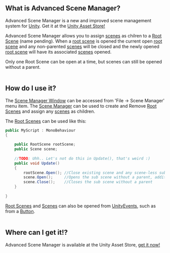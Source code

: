 ## What is Advanced Scene Manager?
Advanced Scene Manager is a new and improved scene management system for [Unity](https://unity.com/). Get it at the [Unity Asset Store!](https://assetstore.unity.com/)

Advanced Scene Manager allows you to assign [scenes](https://github.com/Zumwani/advanced-scene-manager/wiki/Scene) as chilren to a [Root Scene](https://github.com/Zumwani/advanced-scene-manager/wiki/Root-Scene) (name pending). 
When a [root scene](https://github.com/Zumwani/advanced-scene-manager/wiki/Root-Scene) is opened the current open [root scene](https://github.com/Zumwani/advanced-scene-manager/wiki/Root-Scene) and any non-parented [scenes](https://github.com/Zumwani/advanced-scene-manager/wiki/Scene) will be closed and the newly opened [root scene](https://github.com/Zumwani/advanced-scene-manager/wiki/Root-Scene) will have its associated [scenes](https://github.com/Zumwani/advanced-scene-manager/wiki/Scene) opened.

Only one Root Scene can be open at a time, but scenes can still be opened without a parent.<br/><br/>
 
## How do I use it?
The [Scene Manager Window](https://github.com/Zumwani/advanced-scene-manager/wiki/Scene-Manager-Window) can be accessed from 'File -> Scene Manager' menu item. The [Scene Manager](https://github.com/Zumwani/advanced-scene-manager/wiki/Scene-Manager-Window) can be used to create and Remove [Root Scenes](https://github.com/Zumwani/advanced-scene-manager/wiki/Root-Scene) and assign any [scenes](https://github.com/Zumwani/advanced-scene-manager/wiki/Scene) as children.

The [Root Scenes](https://github.com/Zumwani/advanced-scene-manager/wiki/Root-Scene) can be used like this:
```C#
public MyScript : MonoBehaviour
{
    
    public RootScene rootScene;
    public Scene scene;
    
    //TODO: Uhh.. Let's not do this in Update(), that's weird :)
    public void Update()
    {        
        rootScene.Open(); //Close existing scene and any scene-less sub scenes
        scene.Open();     //Opens the sub scene without a parent, additive
        scene.Close();    //Closes the sub scene without a parent
    }
    
}
```
[Root Scenes](https://github.com/Zumwani/advanced-scene-manager/wiki/Root-Scene) and [Scenes](https://github.com/Zumwani/advanced-scene-manager/wiki/Scene) can also be opened from [UnityEvents](https://docs.unity3d.com/Manual/UnityEvents.html), such as from a [Button](https://docs.unity3d.com/Packages/com.unity.ugui@1.0/manual/script-Button.html).
<br/><br/>
## Where can I get it!?
Advanced Scene Manager is available at the Unity Asset Store, [get it now!](https://assetstore.unity.com/)<br/><br/>
